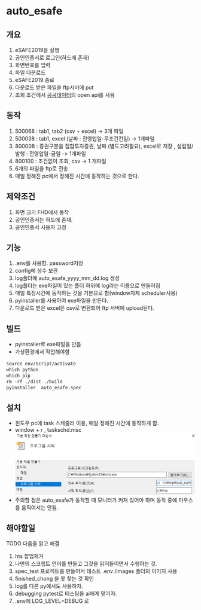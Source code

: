 # auto_esafe

## 개요

1. eSAFE2019을 실행
2. 공인인증서로 로그인(하드에 존재)
3. 화면번호를 입력
4. 파일 다운로드
5. eSAFE2019 종료
6. 다운로드 받은 파일을 ftp서버에 put
7. 조회 조건에서 [공공데이터](https://www.data.go.kr/)의 open api를 사용

## 동작

1. 500068 : tab1, tab2 (csv + excel) -> 3개 파일
2. 500038 : tab1, excel (날짜 : 전영업일-무조건전일) -> 1개파일
3. 800008 : 증권구분을 집합투자증권, 날짜 (별도고려필요), excel로 저장 , 설립일/발행 : 전영업일-금일 -> 1개파일
4. 800100 : 조건없이 조회, csv -> 1 개파일
5. 6개의 파일을 ftp로 전송
6. 매일 정해진 pc에서 정해진 시간에 동작하는 것으로 한다.

## 제약조건

1. 화면 크기 FHD에서 동작
2. 공인인증서는 하드에 존재.
3. 공인인증서 사용자 고정

## 기능

1. .env를 사용함. password저장
2. config에 상수 보관
3. log폴더에 auto_esafe_yyyy_mm_dd.log 생성
4. log폴더는 exe파일이 있는 폴더 하위에 log라는 이름으로 만들어짐
5. 매일 특정시간에 동작하는 것을 기본으로 함(window자체 scheduler사용)
6. pyinstaller를 사용하여 exe파일을 만든다.
7. 다운로드 받은 excel은 csv로 변환되어 ftp 서버에 upload된다.

## 빌드

- pyinstaller로 exe파일을 만듬
- 가상환경에서 작업해야함

```shell
source env/Script/activate
which python
which pip
rm -rf ./dist ./build
pyinstaller  auto_esafe.spec
```

## 설치

- 윈도우 pc에 task 스케줄러 이용, 매일 정해진 시간에 동작하게 함.
- window + r , taskschd.msc
![설치내용](doc/images/taskmng1.png)
- 주의할 점은 auto_esafe가 동작할 때 모니터가 켜져 있어야 하며 동작 중에 마우스를 움직여서는 안됨.


## 해야할일

TODO  다음을 읽고 해결

1. hts 팝업제거
2. 나만의 스크립트 언어를 만들고 그것을 읽어들이면서 수행하는 것.
3. spec_test 프로젝트를 만들어서 테스트 .env /images 폴더의 이미지 사용
4. finished_chong 을 못 찾는 것 확인
5. log를 다른 py에서도 사용하자.
6. debugging pytest로 테스팅을 ai에게 맡기자.
7. .env에 LOG_LEVEL=DEBUG 로
